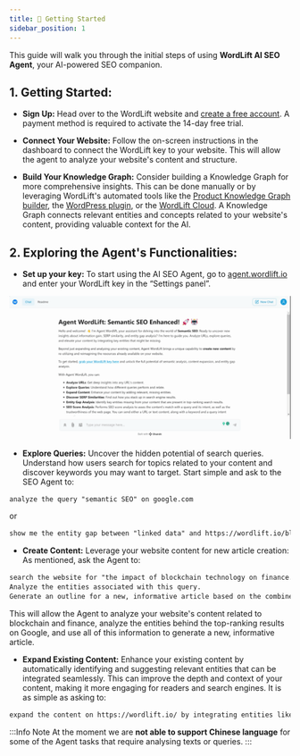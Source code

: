 ```yaml
---
title: 🚀 Getting Started
sidebar_position: 1
---
```


This guide will walk you through the initial steps of using **WordLift AI SEO Agent**, your AI-powered SEO companion.

## 1. Getting Started:

- **Sign Up:** Head over to the WordLift website and [create a free account](https://wordlift.io/pricing/). A payment method is required to activate the 14-day free trial.

- **Connect Your Website:** Follow the on-screen instructions in the dashboard to connect the WordLift key to your website. This will allow the agent to analyze your website's content and structure.

- **Build Your Knowledge Graph:** Consider building a Knowledge Graph for more comprehensive insights. This can be done manually or by leveraging WordLift's automated tools like the [Product Knowledge Graph builder](https://docs.wordlift.io/product-knowledge-graph-builder/introduction/), the [WordPress plugin](https://docs.wordlift.io/wordpress-plugin/), or the [WordLift Cloud](https://docs.wordlift.io/cloud/). A Knowledge Graph connects relevant entities and concepts related to your website's content, providing valuable context for the AI.

## 2. Exploring the Agent's Functionalities:

- **Set up your key:** To start using the AI SEO Agent, go to [agent.wordlift.io](http://agent.wordlift.io) and enter your WordLift key in the “Settings panel”.

![image](images/agent-wordlift-set-up-your-key.gif)

- **Explore Queries:** Uncover the hidden potential of search queries. Understand how users search for topics related to your content and discover keywords you may want to target. Start simple and ask to the SEO Agent to:

```md
analyze the query "semantic SEO" on google.com
```

or

```md
show me the entity gap between "linked data" and https://wordlift.io/blog/en/entity/linked-data/
```

- **Create Content:** Leverage your website content for new article creation: As mentioned, ask the Agent to:

```md
search the website for "the impact of blockchain technology on finance."
Analyze the entities associated with this query.
Generate an outline for a new, informative article based on the combined insights.
```

 This will allow the Agent to analyze your website's content related to blockchain and finance, analyze the entities behind the top-ranking results on Google, and use all of this information to generate a new, informative article.

- **Expand Existing Content:** Enhance your existing content by automatically identifying and suggesting relevant entities that can be integrated seamlessly. This can improve the depth and context of your content, making it more engaging for readers and search engines. It is as simple as asking to:

```md
expand the content on https://wordlift.io/ by integrating entities like Google and Semantic Web.
```

:::Info Note
At the moment we are **not able to support Chinese language** for some of the Agent tasks that require analysing texts or queries.
:::
